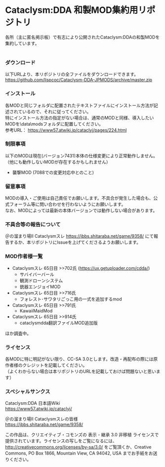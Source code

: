 
Cataclysm:DDA 和製MOD集約用リポジトリ
=================================

各所（主に匿名掲示板）で有志により公開されたCataclysm:DDAの和製MODを集約しています。<br>
<br>
### ダウンロード
以下URLより、本リポジトリの全ファイルをダウンロードできます。<br>
https://github.com/lispcoc/Cataclysm-DDA-JPMODS/archive/master.zip<br>

### インストール
各MODと同じフォルダに配置されたテキストファイルにインストール方法が記述されているので、それに従ってください。<br>
特にインストール方法の指定がない場合は、通常のMODと同様、導入したいMODを\data\modsフォルダに配置してください。<br>
参考URL： https://www57.atwiki.jp/cataclyj/pages/224.html<br>

### 制限事項
以下のMODは現在(バージョン7431)本体の仕様変更により正常動作しません。<br>
（他にも動作しないMODが存在するかもしれません）<br>
* 襲撃MOD (7088での変更対応中とのこと)

### 留意事項
MODの導入・ご使用は自己責任でお願いします。不具合が発生した場合も、公式フォーラム等に問い合わせを行わないようにお願いします。<br>
なお、MODによっては最新の本体バージョンでは動作しない場合があります。<br>

### 不具合等の報告について
＠の溜まり場II Cataclysmスレ https://jbbs.shitaraba.net/game/9358/ にて報告するか、本リポジトリにIssueを上げてくださるようお願いします。<br>

### MOD作者様一覧
- Cataclysmスレ 65日目 >>702氏 (https://ux.getuploader.com/cdda/)
    - サバイバーバール
    - 観測ドローンシステム
    - 銃器エンジョイMOD
- Cataclysmスレ 65日目 >>716氏
    - フォレスト･サワタリごっこ用の一式を追加するmod
- Cataclysmスレ 65日目 >>791氏
    - KawaiiMaidMod
- Cataclysmスレ 65日目 >>914氏
    - cataclysmdda翻訳ファイルMOD追加版

ほか調査中。<br>

### ライセンス
各MODに特に明記がない限り、CC-SA 3.0とします。改造・再配布の際には原作者様のクレジットを記載してください。<br>
（よくわからない場合は本リポジトリのURLを記載しておけば問題ないと思います）

### スペシャルサンクス
Cataclysm:DDA 日本語Wiki<br>
https://www57.atwiki.jp/cataclyj/<br>

＠の溜まり場II Cataclysmスレの皆様<br>
https://jbbs.shitaraba.net/game/9358/<br>

この作品は、クリエイティブ・コモンズの 表示 - 継承 3.0 非移植 ライセンスで提供されています。ライセンスの写しをご覧になるには、 http://creativecommons.org/licenses/by-sa/3.0/ をご覧頂くか、Creative Commons, PO Box 1866, Mountain View, CA 94042, USA までお手紙をお送りください。 

